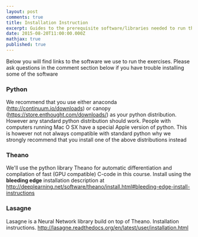 ```yaml
---
layout: post
comments: true
title: Installation Instruction
excerpt: Guides to the prerequisite software/libraries needed to run the excercises
date: 2015-08-20T11:00:00.000Z
mathjax: true
published: true
---
```



Below you will find links to the software we use to run the exercises. Please ask questions in the comment section below if you have trouble installing some of the software

### Python
We recommend that you use either anaconda (http://continuum.io/downloads) or canopy (https://store.enthought.com/downloads/) as your python distribution. However any standard python distribution should work. People with computers running Mac O
SX have a special Apple version of python. This is however not not always compatible with standard python why we strongly recommend that you install one of the above distributions instead

### Theano
We'll use the python library Theano for automatic differentiation and compilation of fast (GPU compatible) C-code in this course. Install using the **bleeding edge** installation description at http://deeplearning.net/software/theano/install.html#bleeding-edge-install-instructions

### Lasagne
Lasagne is a Neural Network library build on top of Theano. Installation instructions. http://lasagne.readthedocs.org/en/latest/user/installation.html 

